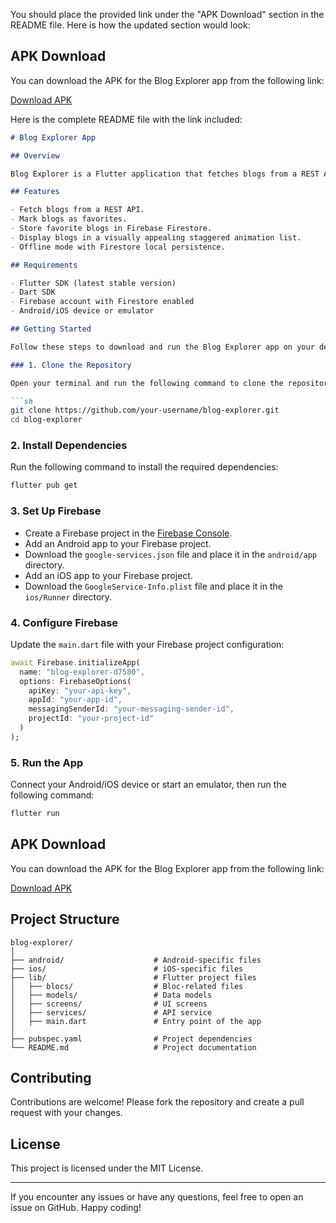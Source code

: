 You should place the provided link under the "APK Download" section in the README file. Here is how the updated section would look:

## APK Download

You can download the APK for the Blog Explorer app from the following link:

[Download APK](https://drive.google.com/file/d/1pPv-jRYqSS3piuj8afgcbtMVgoPDaJDn/view?usp=sharing)

Here is the complete README file with the link included:

```markdown
# Blog Explorer App

## Overview

Blog Explorer is a Flutter application that fetches blogs from a REST API and allows users to mark their favorite blogs, with data being stored in Firebase Firestore. The app also supports offline mode by using Firestore's local persistence.

## Features

- Fetch blogs from a REST API.
- Mark blogs as favorites.
- Store favorite blogs in Firebase Firestore.
- Display blogs in a visually appealing staggered animation list.
- Offline mode with Firestore local persistence.

## Requirements

- Flutter SDK (latest stable version)
- Dart SDK
- Firebase account with Firestore enabled
- Android/iOS device or emulator

## Getting Started

Follow these steps to download and run the Blog Explorer app on your device:

### 1. Clone the Repository

Open your terminal and run the following command to clone the repository:

```sh
git clone https://github.com/your-username/blog-explorer.git
cd blog-explorer
```

### 2. Install Dependencies

Run the following command to install the required dependencies:

```sh
flutter pub get
```

### 3. Set Up Firebase

- Create a Firebase project in the [Firebase Console](https://console.firebase.google.com/).
- Add an Android app to your Firebase project.
- Download the `google-services.json` file and place it in the `android/app` directory.
- Add an iOS app to your Firebase project.
- Download the `GoogleService-Info.plist` file and place it in the `ios/Runner` directory.

### 4. Configure Firebase

Update the `main.dart` file with your Firebase project configuration:

```dart
await Firebase.initializeApp(
  name: "blog-explorer-d7580",
  options: FirebaseOptions(
    apiKey: "your-api-key",
    appId: "your-app-id",
    messagingSenderId: "your-messaging-sender-id",
    projectId: "your-project-id"
  )
);
```

### 5. Run the App

Connect your Android/iOS device or start an emulator, then run the following command:

```sh
flutter run
```

## APK Download

You can download the APK for the Blog Explorer app from the following link:

[Download APK](https://drive.google.com/file/d/1pPv-jRYqSS3piuj8afgcbtMVgoPDaJDn/view?usp=sharing)

## Project Structure

```
blog-explorer/
│
├── android/                    # Android-specific files
├── ios/                        # iOS-specific files
├── lib/                        # Flutter project files
│   ├── blocs/                  # Bloc-related files
│   ├── models/                 # Data models
│   ├── screens/                # UI screens
│   ├── services/               # API service
│   ├── main.dart               # Entry point of the app
│
├── pubspec.yaml                # Project dependencies
└── README.md                   # Project documentation
```

## Contributing

Contributions are welcome! Please fork the repository and create a pull request with your changes.

## License

This project is licensed under the MIT License.

---

If you encounter any issues or have any questions, feel free to open an issue on GitHub. Happy coding!
```